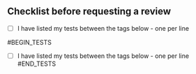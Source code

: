 ## Checklist before requesting a review
- [ ] I have listed my tests between the tags below - one per line

#BEGIN_TESTS
- [ ] I have listed my tests between the tags below - one per line
#END_TESTS
